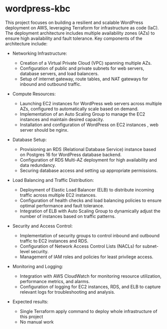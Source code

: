 # wordpress-kbc


This project focuses on building a resilient and scalable WordPress deployment on AWS, leveraging Terraform for infrastructure as code (IaC). The deployment architecture includes multiple availability zones (AZs) to ensure high availability and fault tolerance. Key components of the architecture include:


* Networking Infrastructure:
    * Creation of a Virtual Private Cloud (VPC) spanning multiple AZs.
    * Configuration of public and private subnets for web servers, database servers, and load balancers.
    * Setup of internet gateway, route tables, and NAT gateways for inbound and outbound traffic.
* Compute Resources:
    * Launching EC2 instances for WordPress web servers across multiple AZs, configured to automatically scale based on demand.
    * Implementation of an Auto Scaling Group to manage the EC2 instances and maintain desired capacity.
    * Installation and configuration of WordPress on EC2 instances , web server should be nginx. 
* Database Setup:
    * Provisioning an RDS (Relational Database Service) instance based on Postgres 16 for WordPress database backend. 
    * Configuration of RDS Multi-AZ deployment for high availability and data redundancy.
    * Securing database access and setting up appropriate permissions.
* Load Balancing and Traffic Distribution:
    * Deployment of Elastic Load Balancer (ELB) to distribute incoming traffic across multiple EC2 instances.
    * Configuration of health checks and load balancing policies to ensure optimal performance and fault tolerance.
    * Integration of ELB with Auto Scaling Group to dynamically adjust the number of instances based on traffic patterns.
* Security and Access Control:
    * Implementation of security groups to control inbound and outbound traffic to EC2 instances and RDS.
    * Configuration of Network Access Control Lists (NACLs) for subnet-level security.
    * Management of IAM roles and policies for least privilege access.
* Monitoring and Logging:
    * Integration with AWS CloudWatch for monitoring resource utilization, performance metrics, and alarms.
    * Configuration of logging for EC2 instances, RDS, and ELB to capture relevant logs for troubleshooting and analysis.


* Expected results:
    * Single Terraform apply command to deploy whole infrastructure of this project
    * No manual work
    
